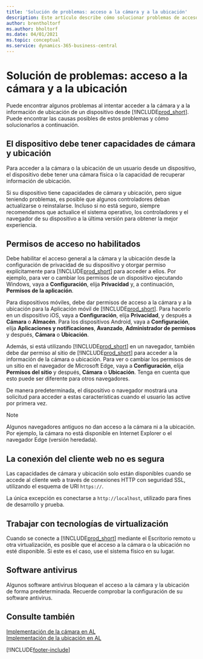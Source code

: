 ```yaml
---
title: 'Solución de problemas: acceso a la cámara y a la ubicación'
description: Este artículo describe cómo solucionar problemas de acceso a la información de la cámara y la ubicación en Business Central.
author: brentholtorf
ms.author: bholtorf
ms.date: 04/01/2021
ms.topic: conceptual
ms.service: dynamics-365-business-central
---
```


# Solución de problemas: acceso a la cámara y a la ubicación

Puede encontrar algunos problemas al intentar acceder a la cámara y a la información de ubicación de un dispositivo desde [!INCLUDE[prod_short](includes/prod_short.md)]. Puede encontrar las causas posibles de estos problemas y cómo solucionarlos a continuación.

## El dispositivo debe tener capacidades de cámara y ubicación

Para acceder a la cámara o la ubicación de un usuario desde un dispositivo, el dispositivo debe tener una cámara física o la capacidad de recuperar información de ubicación.

Si su dispositivo tiene capacidades de cámara y ubicación, pero sigue teniendo problemas, es posible que algunos controladores deban actualizarse o reinstalarse. Incluso si no está seguro, siempre recomendamos que actualice el sistema operativo, los controladores y el navegador de su dispositivo a la última versión para obtener la mejor experiencia.

## Permisos de acceso no habilitados

Debe habilitar el acceso general a la cámara y la ubicación desde la configuración de privacidad de su dispositivo y otorgar permiso explícitamente para [!INCLUDE[prod_short](includes/prod_short.md)] para acceder a ellos. Por ejemplo, para ver o cambiar los permisos de un dispositivo ejecutando Windows, vaya a **Configuración**, elija **Privacidad** y, a continuación, **Permisos de la aplicación**. 

Para dispositivos móviles, debe dar permisos de acceso a la cámara y a la ubicación para la Aplicación móvil de [!INCLUDE[prod_short](includes/prod_short.md)]. Para hacerlo en un dispositivo iOS, vaya a **Configuración**, elija **Privacidad**, y después a **Cámara** o **Almacén**. Para los dispositivos Android, vaya a **Configuración**, elija **Aplicaciones y notificaciones**, **Avanzado**, **Administrador de permisos** y después, **Cámara** o **Ubicación**.

Además, si está utilizando [!INCLUDE[prod_short](includes/prod_short.md)] en un navegador, también debe dar permiso al sitio de [!INCLUDE[prod_short](includes/prod_short.md)] para acceder a la información de la cámara o ubicación. Para ver o cambiar los permisos de un sitio en el navegador de Microsoft Edge, vaya a **Configuración**, elija **Permisos del sitio** y después, **Cámara** o **Ubicación**. Tenga en cuenta que esto puede ser diferente para otros navegadores.

De manera predeterminada, el dispositivo o navegador mostrará una solicitud para acceder a estas características cuando el usuario las active por primera vez.

> [!NOTE]  
> Algunos navegadores antiguos no dan acceso a la cámara ni a la ubicación. Por ejemplo, la cámara no está disponible en Internet Explorer o el navegador Edge (versión heredada).

## La conexión del cliente web no es segura

Las capacidades de cámara y ubicación solo están disponibles cuando se accede al cliente web a través de conexiones HTTP con seguridad SSL, utilizando el esquema de URI `https://`. 

La única excepción es conectarse a `http://localhost`, utilizado para fines de desarrollo y prueba.


## Trabajar con tecnologías de virtualización

Cuando se conecte a [!INCLUDE[prod_short](includes/prod_short.md)] mediante el Escritorio remoto u otra virtualización, es posible que el acceso a la cámara o la ubicación no esté disponible. Si este es el caso, use el sistema físico en su lugar.

## Software antivirus
Algunos software antivirus bloquean el acceso a la cámara y la ubicación de forma predeterminada. Recuerde comprobar la configuración de su software antivirus.

## Consulte también
[Implementación de la cámara en AL](/dynamics365/business-central/dev-itpro/developer/devenv-implement-camera-al)  
[Implementación de la ubicación en AL](/dynamics365/business-central/dev-itpro/developer/devenv-implement-location-al)


[!INCLUDE[footer-include](includes/footer-banner.md)]